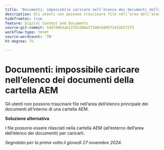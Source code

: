 ```yaml
---
title: 'Documenti: impossibile caricare nell’elenco dei documenti della cartella AEM'
description: Gli utenti non possono trascinare file nell’area dell’elenco principale dei documenti all’interno di una cartella AEM.
hidefromtoc: true
feature: Digital Content and Documents
source-git-commit: 54d74864ab127b5368a37340cb99571e5261f2f5
workflow-type: tm+mt
source-wordcount: '70'
ht-degree: 7%

---
```


# Documenti: impossibile caricare nell’elenco dei documenti della cartella AEM

Gli utenti non possono trascinare file nell’area dell’elenco principale dei documenti all’interno di una cartella AEM.

**Soluzione alternativa**

I file possono essere rilasciati nella cartella AEM (all’esterno dell’area dell’elenco dei documenti) per caricarli.

_Segnalato per la prima volta il giovedì 27 novembre 2024._
